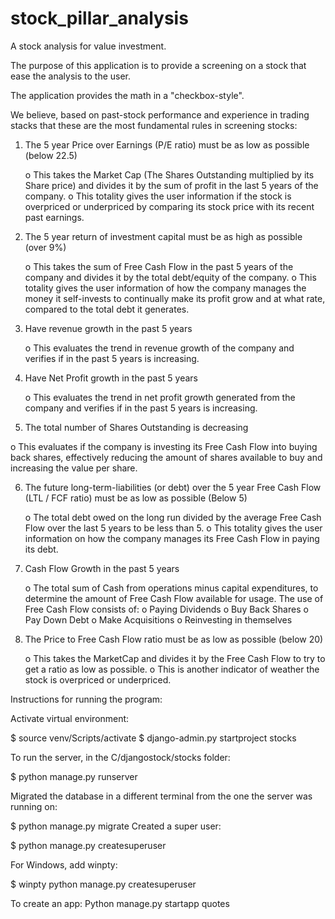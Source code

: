 # stock_pillar_analysis

A stock analysis for value investment.

The purpose of this application is to provide a screening on a stock that ease the analysis to the user.

The application provides the math in a "checkbox-style".

We believe, based on past-stock performance and experience in trading stacks that these are the most fundamental rules in screening stocks:

1.	The 5 year Price over Earnings (P/E ratio) must be as low as possible (below 22.5)	
    
    o	This takes the Market Cap (The Shares Outstanding multiplied by its Share price) and divides it by the sum of profit in the last 5 years of the           company. 
    o	This totality gives the user information if the stock is overpriced or underpriced by comparing its stock price with its recent past earnings.
    
2.	The 5 year return of investment capital must be as high as possible (over 9%)
    
    o	This takes the sum of Free Cash Flow in the past 5 years of the company and divides it by the total debt/equity of the company.
    o	This totality gives the user information of how the company manages the money it self-invests to continually make its profit grow and at what             rate, compared to         the total debt it generates.
    
3.	Have revenue growth in the past 5 years

    o	This evaluates the trend in revenue growth of the company and verifies if in the past 5 years is increasing.
    
4.	Have Net Profit growth in the past 5 years
    
    o	This evaluates the trend in net profit growth generated from the company and verifies if in the past 5 years is increasing.
    
5.	The total number of Shares Outstanding is decreasing
   
   o	This evaluates if the company is investing its Free Cash Flow into buying back shares, effectively reducing the amount of shares available to buy         and increasing the value per share.
   
6.	The future long-term-liabilities (or debt) over the 5 year Free Cash Flow (LTL / FCF ratio) must be as low as possible (Below 5)
    
    o	The total debt owed on the long run divided by the average Free Cash Flow over the last 5 years to be less than 5.
    o	This totality gives the user information on how the company manages its Free Cash Flow in paying its debt.
    
7.	Cash Flow Growth in the past 5 years
    
    o	The total sum of Cash from operations minus capital expenditures, to determine the amount of Free Cash Flow available for usage.
    The use of Free Cash Flow consists of:
    o	Paying Dividends
    o	Buy Back Shares
    o	Pay Down Debt
    o	Make Acquisitions
    o	Reinvesting in themselves
    
8.	The Price to Free Cash Flow ratio must be as low as possible (below 20)

    o	This takes the MarketCap and divides it by the Free Cash Flow to try to get a ratio as low as possible.
    o	This is another indicator of weather the stock is overpriced or underpriced.


Instructions for running the program: 

Activate virtual environment: 

$ source venv/Scripts/activate
$ django-admin.py startproject stocks

To run the server, in the C/djangostock/stocks folder: 

$ python manage.py runserver

Migrated the database in a different terminal from the one the server was running on: 

$ python manage.py migrate
Created a super user:

$ python manage.py createsuperuser

For Windows, add winpty:

$ winpty python manage.py createsuperuser

To create an app:
Python manage.py startapp quotes
